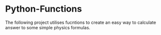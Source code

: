 # Python-Functions
The following project utilises fucntions to create an easy way to calculate answer to some simple physics formulas.
